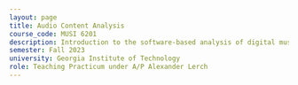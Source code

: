 ```yaml
---
layout: page
title: Audio Content Analysis
course_code: MUSI 6201
description: Introduction to the software-based analysis of digital music signals. This course covers the basic approaches for musical content analysis and teaches students to approach this class of problems and think algorithmically. Topics include pitch tracking, beat tracking, audio feature extraction, and genre classification. The classes focus is on the audio signal processing part of music information retrieval.
semester: Fall 2023
university: Georgia Institute of Technology
role: Teaching Practicum under A/P Alexander Lerch
---
```

